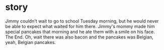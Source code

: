 # story


Jimmy couldn't wait to go to school Tuesday morning, but he would never be able to expect what waited for him there. Jimmy's mommy made him special pancakes that morning and he ate them with a smile on his face. The End. Oh, wait there was also bacon and the pancakes was Belgian, yeah, Belgian pancakes.
